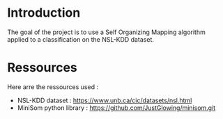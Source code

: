 # Introduction

The goal of the project is to use a Self Organizing Mapping algorithm applied to a classification on the NSL-KDD dataset.

# Ressources 

Here arre the ressources used :  
* NSL-KDD dataset : https://www.unb.ca/cic/datasets/nsl.html
* MiniSom python library : https://github.com/JustGlowing/minisom.git